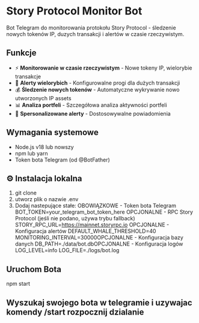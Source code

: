 #  Story Protocol Monitor Bot

Bot Telegram do monitorowania protokołu Story Protocol - śledzenie nowych tokenów IP, duzych transakcji i alertów w czasie rzeczywistym.

##  Funkcje

- ⚡ **Monitorowanie w czasie rzeczywistym** - Nowe tokeny IP, wielorybie transakcje
- 🐋 **Alerty wielorybich** - Konfigurowalne progi dla dużych transakcji  
- 💰 **Śledzenie nowych tokenów** - Automatyczne wykrywanie nowo utworzonych IP assets
- 📊 **Analiza portfeli** - Szczegółowa analiza aktywności portfeli
- 🔔 **Spersonalizowane alerty** - Dostosowywalne powiadomienia

##  Wymagania systemowe

- Node.js v18 lub nowszy
- npm lub yarn
- Token bota Telegram (od @BotFather)

## ⚙️ Instalacja lokalna
1. git clone
2. utworz plik o nazwie .env
3. Dodaj nastepujące stałe:
   OBOWIĄZKOWE - Token bota Telegram
   BOT_TOKEN=your_telegram_bot_token_here 
   OPCJONALNE - RPC Story Protocol (jeśli nie podano, używa trybu fallback)
    STORY_RPC_URL=https://mainnet.storyrpc.io
    OPCJONALNE - Konfiguracja alertów
    DEFAULT_WHALE_THRESHOLD=40
    MONITORING_INTERVAL=30000OPCJONALNE - Konfiguracja bazy danych
    DB_PATH=./data/bot.dbOPCJONALNE - Konfiguracja logów
    LOG_LEVEL=info
    LOG_FILE=./logs/bot.log
## Uruchom Bota
npm start

## Wyszukaj swojego bota w telegramie i uzywajac komendy /start rozpocznij dzialanie

   

    

